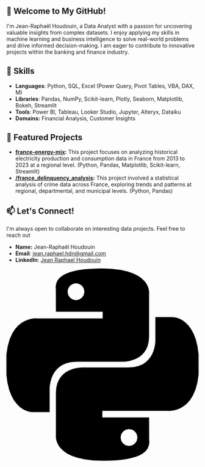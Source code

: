 👋 **Welcome to My GitHub!**
---
I'm Jean-Raphaël Houdouin, a Data Analyst with a passion for uncovering valuable insights from complex datasets. I enjoy applying my skills in machine learning and business intelligence to solve real-world problems and drive informed decision-making. I am eager to contribute to innovative projects within the banking and finance industry.

## 🔧 Skills

- **Languages**: Python, SQL, Excel (Power Query, Pivot Tables, VBA, DAX, M)  
- **Libraries**: Pandas, NumPy, Scikit-learn, Plotly, Seaborn, Matplotlib, Bokeh, Streamlit
- **Tools**: Power BI, Tableau, Looker Studio, Jupyter, Alteryx, Dataiku
- **Domains:** Financial Analysis, Customer Insights

## 💼 Featured Projects

* **[france-energy-mix](https://github.com/rhoudouin/france-energy-mix):**  This project focuses on analyzing historical electricity production and consumption data in France from 2013 to 2023 at a regional level. (Python, Pandas, Matplotlib, Scikit-learn, Streamlit)
* **[/france_delinquency_analysis](https://github.com/rhoudouin/france_delinquency_analysis):** This project involved a statistical analysis of crime data across France, exploring trends and patterns at regional, departmental, and municipal levels. (Python, Pandas)

## 📫 Let's Connect!

I'm always open to collaborate on interesting data projects. Feel free to reach out

* **Name:** Jean-Raphaël Houdouin
* **Email**: jean.raphael.hdn@gmail.com
* **LinkedIn**: [Jean Raphael Houdouin](https://linkedin.com/in/jeanraphaelhoudouin)

<svg role="img" viewBox="0 0 24 24" xmlns="http://www.w3.org/2000/svg"><title>Python</title><path d="M14.25.18l.9.2.73.26.59.3.45.32.34.34.25.34.16.33.1.3.04.26.02.2-.01.13V8.5l-.05.63-.13.55-.21.46-.26.38-.3.31-.33.25-.35.19-.35.14-.33.1-.3.07-.26.04-.21.02H8.77l-.69.05-.59.14-.5.22-.41.27-.33.32-.27.35-.2.36-.15.37-.1.35-.07.32-.04.27-.02.21v3.06H3.17l-.21-.03-.28-.07-.32-.12-.35-.18-.36-.26-.36-.36-.35-.46-.32-.59-.28-.73-.21-.88-.14-1.05-.05-1.23.06-1.22.16-1.04.24-.87.32-.71.36-.57.4-.44.42-.33.42-.24.4-.16.36-.1.32-.05.24-.01h.16l.06.01h8.16v-.83H6.18l-.01-2.75-.02-.37.05-.34.11-.31.17-.28.25-.26.31-.23.38-.2.44-.18.51-.15.58-.12.64-.1.71-.06.77-.04.84-.02 1.27.05zm-6.3 1.98l-.23.33-.08.41.08.41.23.34.33.22.41.09.41-.09.33-.22.23-.34.08-.41-.08-.41-.23-.33-.33-.22-.41-.09-.41.09zm13.09 3.95l.28.06.32.12.35.18.36.27.36.35.35.47.32.59.28.73.21.88.14 1.04.05 1.23-.06 1.23-.16 1.04-.24.86-.32.71-.36.57-.4.45-.42.33-.42.24-.4.16-.36.09-.32.05-.24.02-.16-.01h-8.22v.82h5.84l.01 2.76.02.36-.05.34-.11.31-.17.29-.25.25-.31.24-.38.2-.44.17-.51.15-.58.13-.64.09-.71.07-.77.04-.84.01-1.27-.04-1.07-.14-.9-.2-.73-.25-.59-.3-.45-.33-.34-.34-.25-.34-.16-.33-.1-.3-.04-.25-.02-.2.01-.13v-5.34l.05-.64.13-.54.21-.46.26-.38.3-.32.33-.24.35-.2.35-.14.33-.1.3-.06.26-.04.21-.02.13-.01h5.84l.69-.05.59-.14.5-.21.41-.28.33-.32.27-.35.2-.36.15-.36.1-.35.07-.32.04-.28.02-.21V6.07h2.09l.14.01zm-6.47 14.25l-.23.33-.08.41.08.41.23.33.33.23.41.08.41-.08.33-.23.23-.33.08-.41-.08-.41-.23-.33-.33-.23-.41-.08-.41.08z"/></svg>
